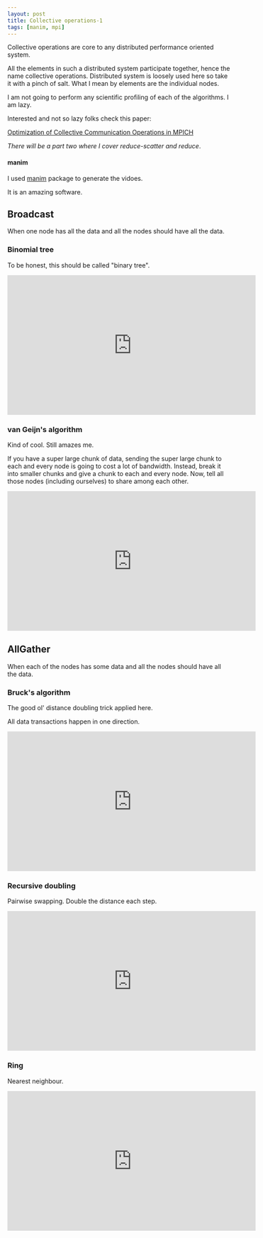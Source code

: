 ```yaml
---
layout: post
title: Collective operations-1
tags: [manim, mpi]
---
```


Collective operations are core to any distributed performance oriented system. 


All the elements in such a distributed system participate together, hence the name collective operations. 
Distributed system is loosely used here so take it with a pinch of salt. What I mean by elements are the individual nodes. 


I am not going to perform any scientific profiling of each of the algorithms. I am lazy. 


Interested and not so lazy folks check this paper:


[Optimization of Collective Communication Operations in MPICH](https://www.mcs.anl.gov/~thakur/papers/ijhpca-coll.pdf)


_There will be a part two where I cover reduce-scatter and reduce_.


#### manim

I used  [manim](https://github.com/3b1b/manim) package to generate the vidoes. 


It is an amazing software.

##  Broadcast 

When one node has all the data and all the nodes should have all the data.

### Binomial tree

To be honest, this should be called "binary tree".

<iframe width="560" height="315" src="https://www.youtube.com/embed/7gk1a-0sSk8" frameborder="0" allow="accelerometer; autoplay; encrypted-media; gyroscope; picture-in-picture" allowfullscreen></iframe>


### van Geijn's algorithm

Kind of cool. Still amazes me. 


If you have a super large chunk of data, sending the super large chunk to each and every node is going to cost a lot of bandwidth. Instead, break it into smaller chunks and give a chunk to each and every node. Now, tell all those nodes (including ourselves) to share among each other.


<iframe width="560" height="315" src="https://www.youtube.com/embed/hyHtqTNtq68" frameborder="0" allow="accelerometer; autoplay; encrypted-media; gyroscope; picture-in-picture" allowfullscreen></iframe>

## AllGather

When each of the nodes has some data and all the nodes should have all the data.


### Bruck's algorithm

The good ol' distance doubling trick applied here.


All data transactions happen in one direction.

<iframe width="560" height="315" src="https://www.youtube.com/embed/bycejs8aS6Y" frameborder="0" allow="accelerometer; autoplay; encrypted-media; gyroscope; picture-in-picture" allowfullscreen></iframe>


### Recursive doubling

Pairwise swapping. Double the distance each step.

<iframe width="560" height="315" src="https://www.youtube.com/embed/hShvozQHST0" frameborder="0" allow="accelerometer; autoplay; encrypted-media; gyroscope; picture-in-picture" allowfullscreen></iframe>


### Ring

Nearest neighbour.

<iframe width="560" height="315" src="https://www.youtube.com/embed/JFTvY7siOtk" frameborder="0" allow="accelerometer; autoplay; encrypted-media; gyroscope; picture-in-picture" allowfullscreen></iframe>
